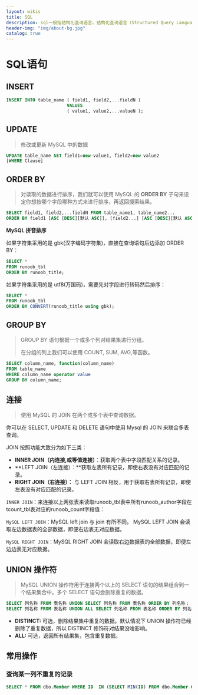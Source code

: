 ```yaml
---
layout: wikis
title: SQL
description: sql一般指结构化查询语言。结构化查询语言（Structured Query Language）简称SQL
header-img: "img/about-bg.jpg"
catalog: true
---
```






# SQL语句

## INSERT

```sql
INSERT INTO table_name ( field1, field2,...fieldN )
                       VALUES
                       ( value1, value2,...valueN );
```



## UPDATE

> 修改或更新 MySQL 中的数据

```sql
UPDATE table_name SET field1=new-value1, field2=new-value2
[WHERE Clause]
```



## ORDER BY

> 对读取的数据进行排序，我们就可以使用 MySQL 的 **ORDER BY** 子句来设定你想按哪个字段哪种方式来进行排序，再返回搜索结果。

```sql
SELECT field1, field2,...fieldN FROM table_name1, table_name2...
ORDER BY field1 [ASC [DESC][默认 ASC]], [field2...] [ASC [DESC][默认 ASC]]
```



**MySQL 拼音排序**

如果字符集采用的是 gbk(汉字编码字符集)，直接在查询语句后边添加 ORDER BY：

```SQL
SELECT * 
FROM runoob_tbl
ORDER BY runoob_title;
```

如果字符集采用的是 utf8(万国码)，需要先对字段进行转码然后排序：

```SQL
SELECT * 
FROM runoob_tbl
ORDER BY CONVERT(runoob_title using gbk);
```





## GROUP BY

> GROUP BY 语句根据一个或多个列对结果集进行分组。
>
> 在分组的列上我们可以使用 COUNT, SUM, AVG,等函数。

```SQL
SELECT column_name, function(column_name)
FROM table_name
WHERE column_name operator value
GROUP BY column_name;
```



## 连接

> 使用 MySQL 的 JOIN 在两个或多个表中查询数据。

你可以在 SELECT, UPDATE 和 DELETE 语句中使用 Mysql 的 JOIN 来联合多表查询。

JOIN 按照功能大致分为如下三类：

- **INNER JOIN（内连接,或等值连接）**：获取两个表中字段匹配关系的记录。
- **LEFT JOIN（左连接）：**获取左表所有记录，即使右表没有对应匹配的记录。
- **RIGHT JOIN（右连接）：** 与 LEFT JOIN 相反，用于获取右表所有记录，即使左表没有对应匹配的记录。



`INNER JOIN`：来连接以上两张表来读取runoob_tbl表中所有runoob_author字段在tcount_tbl表对应的runoob_count字段值：

`MySQL LEFT JOIN`：MySQL left join 与 join 有所不同。 MySQL LEFT JOIN 会读取左边数据表的全部数据，即便右边表无对应数据。

`MySQL RIGHT JOIN`：MySQL RIGHT JOIN 会读取右边数据表的全部数据，即便左边边表无对应数据。



## UNION 操作符

> MySQL UNION 操作符用于连接两个以上的 SELECT 语句的结果组合到一个结果集合中。多个 SELECT 语句会删除重复的数据。

```sql
SELECT 列名称 FROM 表名称 UNION SELECT 列名称 FROM 表名称 ORDER BY 列名称；
SELECT 列名称 FROM 表名称 UNION ALL SELECT 列名称 FROM 表名称 ORDER BY 列名称；
```

- **DISTINCT:** 可选，删除结果集中重复的数据。默认情况下 UNION 操作符已经删除了重复数据，所以 DISTINCT 修饰符对结果没啥影响。
- **ALL:** 可选，返回所有结果集，包含重复数据。



## 常用操作

### **查询某一列不重复的记录**

```sql
SELECT * FROM dbo.Member WHERE ID  IN (SELECT MIN(ID) FROM dbo.Member GROUP BY Name)
```

